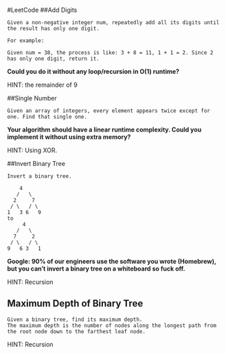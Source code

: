 #LeetCode
##Add Digits

	Given a non-negative integer num, repeatedly add all its digits until the result has only one digit.

	For example:
	
	Given num = 38, the process is like: 3 + 8 = 11, 1 + 1 = 2. Since 2 has only one digit, return it.



**Could you do it without any loop/recursion in O(1) runtime?**

HINT: the remainder of 9


##Single Number

	Given an array of integers, every element appears twice except for one. Find that single one.

**Your algorithm should have a linear runtime complexity. Could you implement it without using extra memory?**

HINT: Using XOR.


##Invert Binary Tree

	Invert a binary tree.

	    4
	   /   \
	  2     7
	 / \   / \
	1   3 6   9
	to
	     4
	   /   \
	  7     2
	 / \   / \
	9   6 3   1
	
**Google: 90% of our engineers use the software you wrote (Homebrew), but you can’t invert a binary tree on a whiteboard so fuck off.**

HINT: Recursion


## Maximum Depth of Binary Tree

	Given a binary tree, find its maximum depth.
	The maximum depth is the number of nodes along the longest path from the root node down to the farthest leaf node.

HINT: Recursion

